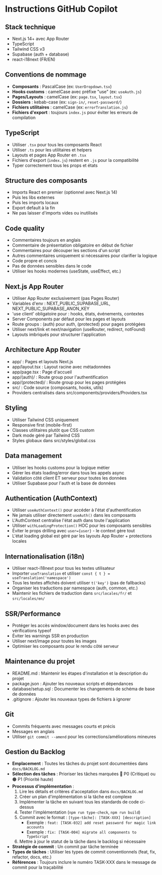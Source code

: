 # Instructions GitHub Copilot

## Stack technique
- Next.js 14+ avec App Router
- TypeScript
- Tailwind CSS v3
- Supabase (auth + database)
- react-i18next (FR/EN)

## Conventions de nommage
- **Composants** : PascalCase (ex: `UserDropdown.tsx`)
- **Hooks customs** : camelCase avec préfixe "use" (ex: `useAuth.js`)
- **Pages/Layouts** : camelCase (ex: `page.tsx`, `layout.tsx`)
- **Dossiers** : kebab-case (ex: `sign-in/`, `reset-password/`)
- **Fichiers utilitaires** : camelCase (ex: `errorTranslation.js`)
- **Fichiers d'export** : toujours `index.js` pour éviter les erreurs de compilation

## TypeScript
- Utiliser `.tsx` pour tous les composants React
- Utiliser `.ts` pour les utilitaires et helpers
- Layouts et pages App Router en `.tsx`
- Fichiers d'export (`index.js`) restent en `.js` pour la compatibilité
- Typer correctement tous les props et états

## Structure des composants
- Imports React en premier (optionnel avec Next.js 14)
- Puis les libs externes  
- Puis les imports locaux
- Export default à la fin
- Ne pas laisser d'imports vides ou inutilisés

## Code quality
- Commentaires toujours en anglais
- Commentaire de présentation obligatoire en début de fichier
- Commentaires pour découper les sections d'un script
- Autres commentaires uniquement si nécessaires pour clarifier la logique
- Code propre et concis
- Pas de données sensibles dans le code
- Utiliser les hooks modernes (useState, useEffect, etc.)

## Next.js App Router
- Utiliser App Router exclusivement (pas Pages Router)
- Variables d'env : NEXT_PUBLIC_SUPABASE_URL, NEXT_PUBLIC_SUPABASE_ANON_KEY
- 'use client' obligatoire pour : hooks, états, événements, contextes
- Server Components par défaut pour les pages et layouts
- Route groups : (auth) pour auth, (protected) pour pages protégées
- Utiliser next/link et next/navigation (useRouter, redirect, notFound)
- Layouts imbriqués pour structurer l'application

## Architecture App Router
- app/ : Pages et layouts Next.js
- app/layout.tsx : Layout racine avec métadonnées
- app/page.tsx : Page d'accueil
- app/(auth)/ : Route group pour l'authentification
- app/(protected)/ : Route group pour les pages protégées
- src/ : Code source (composants, hooks, utils)
- Providers centralisés dans src/components/providers/Providers.tsx

## Styling
- Utiliser Tailwind CSS uniquement
- Responsive first (mobile-first)
- Classes utilitaires plutôt que CSS custom
- Dark mode géré par Tailwind CSS
- Styles globaux dans src/styles/global.css

## Data management
- Utiliser les hooks customs pour la logique métier
- Gérer les états loading/error dans tous les appels async
- Validation côté client ET serveur pour toutes les données
- Utiliser Supabase pour l'auth et la base de données

## Authentication (AuthContext)
- Utiliser `useAuthContext()` pour accéder à l'état d'authentification
- Ne jamais utiliser directement `useAuth()` dans les composants
- L'AuthContext centralise l'état auth dans toute l'application
- Utiliser `withLoadingProtection()` HOC pour les composants sensibles
- Éviter le props drilling avec `user={user}` - le context gère tout
- L'état loading global est géré par les layouts App Router + protections locales

## Internationalisation (i18n)
- Utiliser react-i18next pour tous les textes utilisateur
- Importer `useTranslation` et utiliser `const { t } = useTranslation('namespace')`
- Tous les textes affichés doivent utiliser `t('key')` (pas de fallbacks)
- Organiser les traductions par namespace (auth, common, etc.)
- Maintenir les fichiers de traduction dans `src/locales/fr/` et `src/locales/en/`

## SSR/Performance
- Protéger les accès window/document dans les hooks avec des vérifications typeof
- Éviter les warnings SSR en production
- Utiliser next/image pour toutes les images
- Optimiser les composants pour le rendu côté serveur

## Maintenance du projet
- README.md : Maintenir les étapes d'installation et la description du projet
- package.json : Ajouter les nouveaux scripts et dépendances
- database/setup.sql : Documenter les changements de schéma de base de données
- .gitignore : Ajouter les nouveaux types de fichiers à ignorer

## Git
- Commits fréquents avec messages courts et précis
- Messages en anglais
- Utiliser `git commit --amend` pour les corrections/améliorations mineures

## Gestion du Backlog
- **Emplacement** : Toutes les tâches du projet sont documentées dans `docs/BACKLOG.md`
- **Sélection des tâches** : Prioriser les tâches marquées 🔴 P0 (Critique) ou 🟠 P1 (Priorité haute)
- **Processus d'implémentation** :
  1. Lire les détails et critères d'acceptation dans `docs/BACKLOG.md`
  2. Créer un plan d'implémentation si la tâche est complexe
  3. Implémenter la tâche en suivant tous les standards de code ci-dessus
  4. Tester l'implémentation (`npm run type-check`, `npm run build`)
  5. Commit avec le format : `[type-tâche]: [TASK-XXX] [description]`
     - Exemple : `feat: [TASK-032] add reset password for magic link accounts`
     - Exemple : `fix: [TASK-004] migrate all components to TypeScript`
  6. Mettre à jour le statut de la tâche dans le backlog si nécessaire
- **Stratégie de commit** : Un commit par tâche terminée
- **Types de tâches** : Utiliser les types de commit conventionnels (feat, fix, refactor, docs, etc.)
- **Références** : Toujours inclure le numéro TASK-XXX dans le message de commit pour la traçabilité
